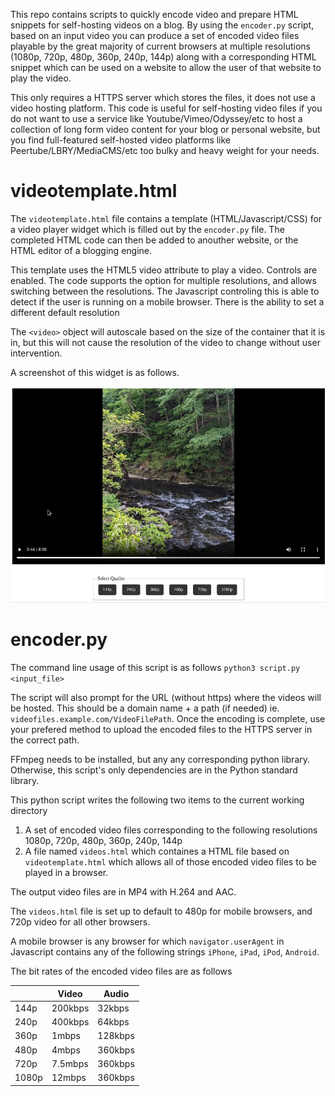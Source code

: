 This repo contains scripts to quickly encode video and prepare HTML snippets for self-hosting videos on a blog. By using the `encoder.py` script, based on an input video you can produce a set of encoded video files playable by the great majority of current browsers at multiple resolutions (1080p, 720p, 480p, 360p, 240p, 144p) along with a corresponding HTML snippet which can be used on a website to allow the user of that website to play the video. 

This only requires a HTTPS server which stores the files, it does not use a video hosting platform. This code is useful for self-hosting video files if you do not want to use a service like Youtube/Vimeo/Odyssey/etc to host a collection of long form video content for your blog or personal website, but you find full-featured self-hosted video platforms like Peertube/LBRY/MediaCMS/etc too bulky and heavy weight for your needs. 

# videotemplate.html

The `videotemplate.html` file contains a template (HTML/Javascript/CSS) for a video player widget which is filled out by the `encoder.py` file. The completed HTML code can then be added to anouther website, or the HTML editor of a blogging engine. 

This template uses the HTML5 video attribute to play a video. Controls are enabled. The code supports the option for multiple resolutions, and allows switching between the resolutions. The Javascript controling this is able to detect if the user is running on a mobile browser. There is the ability to set a different default resolution   

The `<video>` object will autoscale based on the size of the container that it is in, but this will not cause the resolution of the video to change without user intervention. 

A screenshot of this widget is as follows. 

![](Screenshot_2023-05-16_14-58-52.png)

# encoder.py 

The command line usage of this script is as follows `python3 script.py <input_file>`

The script will also prompt for the URL (without https) where the videos will be hosted. This should be a domain name + a path (if needed) ie. `videofiles.example.com/VideoFilePath`. Once the encoding is complete, use your prefered method to upload the encoded files to the HTTPS server in the correct path. 

FFmpeg needs to be installed, but any any corresponding python library. Otherwise, this script's only dependencies are in the Python standard library. 

This python script writes the following two items to the current working directory 

1. A set of encoded video files corresponding to the following resolutions 1080p, 720p, 480p, 360p, 240p, 144p
2. A file named `videos.html` which containes a HTML file based on `videotemplate.html` which allows all of those encoded video files to be played in a browser.

The output video files are in MP4 with H.264 and AAC.

The `videos.html` file is set up to default to 480p for mobile browsers, and 720p video for all other browsers. 

A mobile browser is any browser for which `navigator.userAgent` in Javascript contains any of the following strings `iPhone`, `iPad`, `iPod`, `Android`. 

The bit rates of the encoded video files are as follows

|       | Video   | Audio   |
|-------|---------|---------|
| 144p  | 200kbps | 32kbps  |
| 240p  | 400kbps | 64kbps  |
| 360p  | 1mbps   | 128kbps |
| 480p  | 4mbps   | 360kbps |
| 720p  | 7.5mbps | 360kbps |
| 1080p | 12mbps  | 360kbps |

